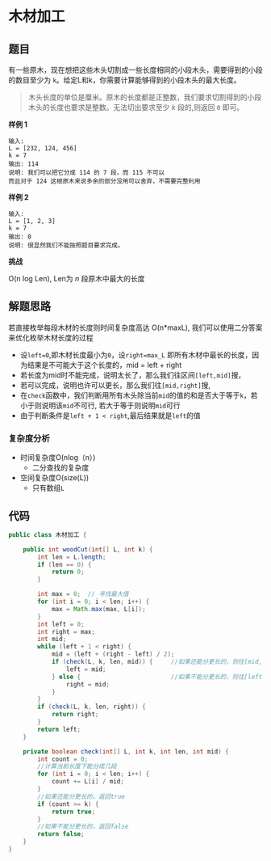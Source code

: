 # 木材加工

## 题目

有一些原木，现在想把这些木头切割成一些长度相同的小段木头，需要得到的小段的数目至少为 `k`。给定L和k，你需要计算能够得到的小段木头的最大长度。

> 木头长度的单位是厘米。原木的长度都是正整数，我们要求切割得到的小段木头的长度也要求是整数。无法切出要求至少 *k* 段的,则返回 `0` 即可。



**样例 1**

```plain
输入:
L = [232, 124, 456]
k = 7
输出: 114
说明: 我们可以把它分成 114 的 7 段，而 115 不可以
而且对于 124 这根原木来说多余的部分没用可以舍弃，不需要完整利用
```

**样例 2**

```plain
输入:
L = [1, 2, 3]
k = 7
输出: 0
说明: 很显然我们不能按照题目要求完成。
```

**挑战**

O(n log Len), Len为 *n* 段原木中最大的长度



## 解题思路

若直接枚举每段木材的长度则时间复杂度高达 O(n*maxL), 我们可以使用二分答案来优化枚举木材长度的过程

- 设`left=0`,即木材长度最小为`0`，设`right=max_L` 即所有木材中最长的长度，因为结果是不可能大于这个长度的，mid = left + right
- 若长度为mid时不能完成，说明太长了，那么我们往区间`[left,mid]`搜，
- 若可以完成，说明也许可以更长，那么我们往`[mid,right]`搜,
- 在`check`函数中，我们判断用所有木头除当前`mid`的值的和是否大于等于`k`，若小于则说明该`mid`不可行, 若大于等于则说明`mid`可行
- 由于判断条件是`left + 1 < right`,最后结果就是`left`的值



### 复杂度分析

- 时间复杂度O(nlog（n）)
  - 二分查找的复杂度
- 空间复杂度O(size(L))
  - 只有数组`L`

## 代码

```java
public class 木材加工 {

    public int woodCut(int[] L, int k) {
        int len = L.length;
        if (len == 0) {
            return 0;
        }

        int max = 0;  // 寻找最大值
        for (int i = 0; i < len; i++) {
            max = Math.max(max, L[i]);
        }
        int left = 0;
        int right = max;
        int mid;
        while (left + 1 < right) {
            mid = (left + (right - left) / 2);
            if (check(L, k, len, mid)) {     //如果还能分更长的，则往[mid,right]走
                left = mid;
            } else {                         //如果不能分更长的，则往[left,mid]走
                right = mid;
            }
        }
        if (check(L, k, len, right)) {
            return right;
        }
        return left;
    }

    private boolean check(int[] L, int k, int len, int mid) {
        int count = 0;
        //计算当前长度下能分成几段
        for (int i = 0; i < len; i++) {
            count += L[i] / mid;
        }
        //如果还能分更长的，返回true
        if (count >= k) {
            return true;
        }
        //如果不能分更长的，返回false
        return false;
    }
}
```



